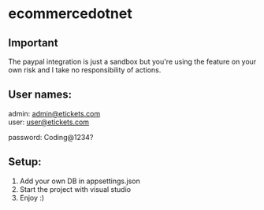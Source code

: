 # ecommercedotnet

## Important

The paypal integration is just a sandbox but you're using the feature on your own risk and I take no responsibility of actions.

## User names:

admin: admin@etickets.com \
user: user@etickets.com

password: Coding@1234?

## Setup:

1. Add your own DB in appsettings.json
2. Start the project with visual studio
3. Enjoy :)
